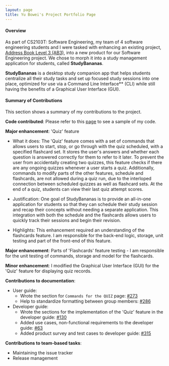 ```yaml
---
layout: page
title: Yu Bowei's Project Portfolio Page
---
```

#### Overview
As part of CS2103T: Software Engineering, my team of 4 software engineering students and I were tasked with enhancing an existing project, [Address Book Level 3 (AB3)](https://github.com/nus-cs2103-AY1920S1/addressbook-level3), into a new product for our Software Engineering project. We chose to morph it into a study management application for students, called **StudyBananas**.

**StudyBananas** is a desktop study companion app that helps students centralize all their study tasks and set up focused study sessions into one place, optimized for use via a Command Line Interface** (CLI) while still having the benefits of a Graphical User Interface (GUI).
#### Summary of Contributions
This section shows a summary of my contributions to the project.

**Code contributed**: Please refer to this [page](https://nus-cs2103-ay2021s1.github.io/tp-dashboard/#breakdown=true&search=bowei-yu&sort=groupTitle&sortWithin=title&since=2020-08-14&timeframe=commit&mergegroup=&groupSelect=groupByRepos&checkedFileTypes=docs~functional-code~test-code~other&until=2020-11-09) to see a sample of my code.

**Major enhancement**: 'Quiz' feature

* What it does: The 'Quiz' feature comes with a set of commands that allows users to start, stop, or go through with the quiz scheduled, with a specified flashcard set. 
It stores the user's answers and whether each question is answered correctly for them to refer to it later.
To prevent the user from accidentally creating two quizzes, this feature checks if there are any ongoing quizzes whenever a user starts a quiz.
Additionally, commands to modify parts of the other features, schedule and flashcards, are not allowed during a quiz run,
due to the interloped connection between scheduled quizzes as well as flashcard sets. At the end of a quiz, 
students can view their last quiz attempt scores.
  
* Justification: One goal of StudyBananas is to provide an all-in-one application for students so that they
 can schedule their study session and recap their concepts without needing a separate application. 
 This integration with both the schedule and the flashcards allows users to quickly track their sessions
 and begin their revision.

* Highlights: This enhancement required an understanding of the flashcards feature. 
I am responsible for the back-end logic, storage, unit testing and part of the front-end of this feature.

**Major enhancement**: Parts of 'Flashcards' feature testing - I am responsible for the unit testing of commands, storage and model for the flashcards.

**Minor enhancement**: I modified the Graphical User Interface (GUI) for the 'Quiz' feature for displaying quiz records.
 
**Contributions to documentation**:
 - User guide:
     - Wrote the section for `Commands for the QUIZ` page: [#273](https://github.com/AY2021S1-CS2103T-F12-2/tp/pull/273)
     - Help to standardize formatting between group members: [#286](https://github.com/AY2021S1-CS2103T-F12-2/tp/pull/286)
 - Developer guide: 
     - Wrote the sections for the implementation of the 'Quiz' feature in the developer guide: [#130](https://github.com/AY2021S1-CS2103T-F12-2/tp/pull/130)
     - Added use cases, non-functional requirements to the developer guide: [#63](https://github.com/AY2021S1-CS2103T-F12-2/tp/pull/63)
     - Added product survey and test cases to developer guide: [#315](https://github.com/AY2021S1-CS2103T-F12-2/tp/pull/315)
 
**Contributions to team-based tasks**:
- Maintaining the issue tracker
- Release management
